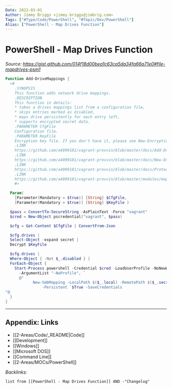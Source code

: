 ```yaml
---
Date: 2022-03-01
Author: Jimmy Briggs <jimmy.briggs@jimbrig.com>
Tags: ["#Type/Code/PowerShell", "#Topic/Dev/PowerShell"]
Alias: ["PowerShell - Map Drives Function"]
---
```


# PowerShell - Map Drives Function

*Source: https://gist.github.com/014f18d00bea1c63ca5da34fa66a71e0#file-mapdrives-psm1*

```powershell
Function Add-DriveMappings {
  <#
    .SYNOPSIS
    This function adds network drive mappings.
    .DESCRIPTION
    This function in details:
    * takes a drives mappings list from a configuration file,
    * skips entries marked as disabled,
    * maps drive persistently for each entry left,
    * supports encrypted secret data.
    .PARAMETER CfgFile
    Configuration file.
    .PARAMETER KeyFile
    Encryption key file. If you don't have it, please see New-EncryptionKey.
    .LINK
    https://github.com/a4099181/vagrant-provvin/blob/master/docs/Add-DriveMappings.md
    .LINK
    https://github.com/a4099181/vagrant-provvin/blob/master/docs/New-EncryptionKey.md
    .LINK
    https://github.com/a4099181/vagrant-provvin/blob/master/docs/Protect-Config.md
    .LINK
    https://github.com/a4099181/vagrant-provvin/blob/master/modules/map-drives.psm1
    #>

  Param(
    [Parameter(Mandatory = $true)] [String] $CfgFile,
    [Parameter(Mandatory = $true)] [String] $KeyFile )

  $pass = ConvertTo-SecureString -AsPlainText -Force "vagrant"
  $cred = New-Object pscredential("vagrant", $pass)

  $cfg = Get-Content $CfgFile | ConvertFrom-Json

  $cfg.drives |
  Select-Object -expand secret |
  Decrypt $KeyFile

  $cfg.drives |
  Where-Object { -Not $_.disabled } |
  ForEach-Object {
    Start-Process powershell -Credential $cred -LoadUserProfile -NoNewWindow -Wait `
      -ArgumentList "-NoProfile", `
      @"
            New-SmbMapping -LocalPath $($_.local) -RemotePath $($_.secret.remote) ``
                -Persistent `$True -SaveCredentials
"@
  }
}
```

***

## Appendix: Links

- [[2-Areas/Code/_README|Code]]
- [[Development]]
- [[Windows]]
- [[Microsoft DOS]]
- [[Command Line]]
- [[2-Areas/MOCs/PowerShell]]

*Backlinks:*

```dataview
list from [[PowerShell - Map Drives Function]] AND -"Changelog"
```